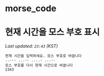 # morse_code
# 현재 시간을 모스 부호 표시
<!-- MORSE_TIME_START -->
_Last updated: `23:43` (KST)_

```
현재 시간을 입력하세요. 모스 부호로 바꿉니다
..--- ...-- ....- ...--
모스 부호를 다시 현재 시간으로 바꿉니다
2343
```
<!-- MORSE_TIME_END -->
